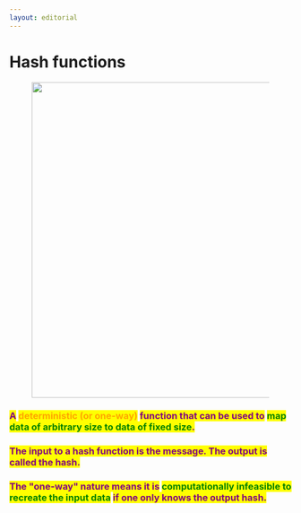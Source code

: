 ```yaml
---
layout: editorial
---
```


# Hash functions

<figure><img src="../../../../../../.gitbook/assets/pexels-btgl-♡-3894122.jpg" alt="" width="563"><figcaption></figcaption></figure>

### <mark style="color:purple;">A</mark> <mark style="color:orange;">deterministic (or one-way)</mark> <mark style="color:purple;">function that can be used to</mark> <mark style="color:green;">map data of arbitrary size to data of fixed size</mark><mark style="color:purple;">.</mark>

### <mark style="color:purple;">The input to a hash function is the message. The output is called the hash.</mark>&#x20;

### <mark style="color:purple;">The "one-way" nature means it is</mark> <mark style="color:green;">computationally infeasible to recreate the input data</mark> <mark style="color:purple;">if one only knows the output hash.</mark>
